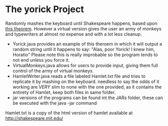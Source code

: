 # The yorick Project
Randomly mashes the keyboard until Shakespeare happens, based upon [this theorem](https://en.wikipedia.org/wiki/Infinite_monkey_theorem). However a virtual version gives the user an army of monkeys and typewriters at almost no expense and with a lot less cleanup.

- Yorick.java provides an example of this theroem in which it will output a random string until it happens to say:
  "Alas, poor Yorick! I knew him, Horatio"
  Please note this is really improbable so the program tends to not end unless you force it.
- VirtualMonkeys.java allows for users to provide input, giving them full control of the army of virtual monkeys.
- HamletWriter.java reads a file labeled Hamlet.txt file and tries to replicate it by mashing on the keyboard. needless to say the odds of it working are *VERY* slim to none with the one provided, as it contains the entirety of Hamlet, keep both files in same folder.
- jar versions of the programs can be found int the JARs folder, these can be executed with the java -jar command


Hamlet.txt is a copy of the html version of hamlet available at http://shakespeare.mit.edu/
